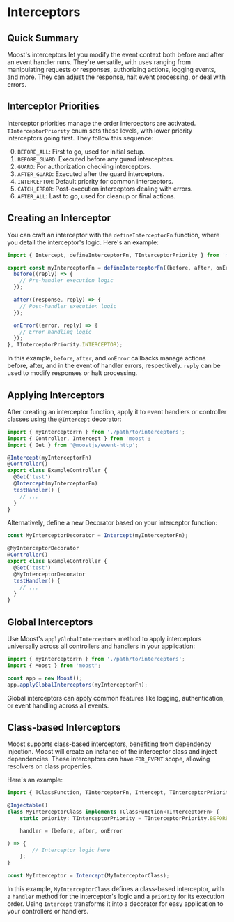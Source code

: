 # Interceptors

## Quick Summary

Moost's interceptors let you modify the event context both before and after an event handler runs. They're versatile, with uses ranging from manipulating requests or responses, authorizing actions, logging events, and more. They can adjust the response, halt event processing, or deal with errors.

## Interceptor Priorities

Interceptor priorities manage the order interceptors are activated. `TInterceptorPriority` enum sets these levels, with lower priority interceptors going first. They follow this sequence:

0. `BEFORE_ALL`: First to go, used for initial setup.
1. `BEFORE_GUARD`: Executed before any guard interceptors.
2. `GUARD`: For authorization checking interceptors.
3. `AFTER_GUARD`: Executed after the guard interceptors.
4. `INTERCEPTOR`: Default priority for common interceptors.
5. `CATCH_ERROR`: Post-execution interceptors dealing with errors.
6. `AFTER_ALL`: Last to go, used for cleanup or final actions.

## Creating an Interceptor

You can craft an interceptor with the `defineInterceptorFn` function, where you detail the interceptor's logic. Here's an example:

```ts
import { Intercept, defineInterceptorFn, TInterceptorPriority } from 'moost';

export const myInterceptorFn = defineInterceptorFn((before, after, onError) => {
  before((reply) => {
    // Pre-handler execution logic
  });

  after((response, reply) => {
    // Post-handler execution logic
  });

  onError((error, reply) => {
    // Error handling logic
  });
}, TInterceptorPriority.INTERCEPTOR);
```

In this example, `before`, `after`, and `onError` callbacks manage actions before, after, and in the event of handler errors, respectively. `reply` can be used to modify responses or halt processing.

## Applying Interceptors

After creating an interceptor function, apply it to event handlers or controller classes using the `@Intercept` decorator:

```ts
import { myInterceptorFn } from './path/to/interceptors';
import { Controller, Intercept } from 'moost';
import { Get } from '@moostjs/event-http';

@Intercept(myInterceptorFn)
@Controller()
export class ExampleController {
  @Get('test')
  @Intercept(myInterceptorFn)
  testHandler() {
    // ...
  }
}
```

Alternatively, define a new Decorator based on your interceptor function:

```ts
const MyInterceptorDecorator = Intercept(myInterceptorFn);

@MyInterceptorDecorator
@Controller()
export class ExampleController {
  @Get('test')
  @MyInterceptorDecorator
  testHandler() {
    // ...
  }
}
```

## Global Interceptors

Use Moost's `applyGlobalInterceptors` method to apply interceptors universally across all controllers and handlers in your application:

```ts
import { myInterceptorFn } from './path/to/interceptors';
import { Moost } from 'moost';

const app = new Moost();
app.applyGlobalInterceptors(myInterceptorFn);
```

Global interceptors can apply common features like logging, authentication, or event handling across all events.

## Class-based Interceptors

Moost supports class-based interceptors, benefiting from dependency injection.
Moost will create an instance of the interceptor class and inject dependencies. These interceptors can have `FOR_EVENT` scope, allowing resolvers on class properties. 

Here's an example:

```ts
import { TClassFunction, TInterceptorFn, Intercept, TInterceptorPriority, Injectable } from 'moost';

@Injectable()
class MyInterceptorClass implements TClassFunction<TInterceptorFn> {
    static priority: TInterceptorPriority = TInterceptorPriority.BEFORE_ALL;

    handler = (before, after, onError

) => {
        // Interceptor logic here
    };
}

const MyInterceptor = Intercept(MyInterceptorClass);
```

In this example, `MyInterceptorClass` defines a class-based interceptor, with a `handler` method for the interceptor's
logic and a `priority` for its execution order. Using `Intercept` transforms it into a decorator for easy application to your controllers or handlers.